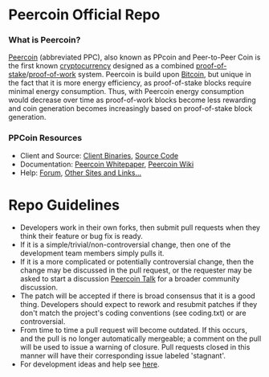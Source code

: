 
Peercoin Official Repo
================================

### What is Peercoin?
[Peercoin](http://peercoin.net/) (abbreviated PPC), also known as PPcoin and Peer-to-Peer Coin is the first known [cryptocurrency](https://en.wikipedia.org/wiki/Cryptocurrency) designed as a combined [proof-of-stake](http://peercoin.net/peercoin-paper.pdf)/[proof-of-work](https://en.wikipedia.org/wiki/Proof-of-work_system) system. Peercoin is build upon [Bitcoin](http://bitcoin.org/en/), but unique in the fact that it is more energy efficiency, as proof-of-stake blocks require minimal energy consumption. Thus, with Peercoin energy consumption would decrease over time as proof-of-work blocks become less rewarding and coin generation becomes increasingly based on proof-of-stake block generation.

### PPCoin Resources
* Client and Source:
[Client Binaries](http://sourceforge.net/projects/ppcoin/files/),
[Source Code](https://github.com/ppcoin/ppcoin)
* Documentation: [Peercoin Whitepaper](http://peercoin.net/peercoin-paper.pdf),
[Peercoin Wiki](https://github.com/ppcoin/ppcoin/wiki)
* Help: 
[Forum](http://www.peercointalk.org/),
[Other Sites and Links...](http://www.peercointalk.org/index.php?topic=4.0;topicseen)

Repo Guidelines
================================

* Developers work in their own forks, then submit pull requests when they think their feature or bug fix is ready.
* If it is a simple/trivial/non-controversial change, then one of the development team members simply pulls it.
* If it is a more complicated or potentially controversial change, then the change may be discussed in the pull request, or the requester may be asked to start a discussion [Peercoin Talk](http://www.peercointalk.org/) for a broader community discussion. 
* The patch will be accepted if there is broad consensus that it is a good thing. Developers should expect to rework and resubmit patches if they don't match the project's coding conventions (see coding.txt) or are controversial.
* From time to time a pull request will become outdated. If this occurs, and the pull is no longer automatically mergeable; a comment on the pull will be used to issue a warning of closure.  Pull requests closed in this manner will have their corresponding issue labeled 'stagnant'.
* For development ideas and help see [here](hhttp://www.peercointalk.org/index.php?board=10.0).
